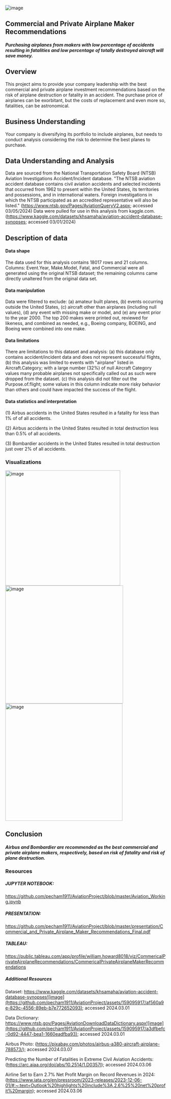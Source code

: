 ![image](https://github.com/pecham1911/AviationProject/assets/159095917/49aa359d-4891-4691-ac7c-dedca0e19dcd)




## Commercial and Private Airplane Maker Recommendations 

##### Purchasing airplanes from makers with low percentage of accidents resulting in fatalities and low percentage of totally destroyed aircraft will save money.

## Overview
This project aims to provide your company leadership with the best commercial and private airplane investment recommendations based on the risk of airplane destruction or fatality in an accident.
The purchase price of airplanes can be exorbitant, but the costs of replacement and even more so, fatalities, can be astronomical.  

## Business Understanding
Your company is diversifying its portfolio to include airplanes, but needs to conduct analysis considering the risk to determine the best planes to purchase. 
        
## Data Understanding and Analysis
Data are sourced from the National Transportation Safety Board (NTSB) Aviation Investigations Accident/Incident database. "The NTSB aviation accident database contains civil aviation accidents and selected incidents that occurred from 1962 to present within the United States, its territories and possessions, and in international waters. Foreign investigations in which the NTSB participated as an accredited representative will also be listed." (https://www.ntsb.gov/Pages/AviationQueryV2.aspx; accessed 03/05/2024) 
Data were pulled for use in this analysis from kaggle.com. (https://www.kaggle.com/datasets/khsamaha/aviation-accident-database-synopses; accessed 03/01/2024)
    
## Description of data
#### Data shape
The data used for this analysis contains 18017 rows and 21 columns. Columns: Event.Year, Make.Model, Fatal, and Commercial were all generated using the original NTSB dataset; the remaining columns came directly unaltered from the original data set. 
#### Data manipulation
Data were filtered to exclude: (a) amateur built planes, (b) events occurring outside the United States, (c) aircraft other than airplanes (including null values), (d) any event with missing make or model, and (e) any event prior to the year 2000. The top 200 makes were printed out, reviewed for likeness, and combined as needed, e.g., Boeing company, BOEING, and Boeing were combined into one make. 
#### Data limitations        
There are limitations to this dataset and analysis: (a) this database only contains accident/incident data and does not represent successful flights, (b) this analysis was limited to events with "airplane" listed in Aircraft.Category; with a large number (32%) of null Aircraft Category values many probable airplanes not specifically called out as such were dropped from the dataset. (c) this analysis did not filter out the Purpose.of.flight; some values in this column indicate more risky behavior than others and could have impacted the success of the flight. 
#### Data statistics and interpretation
(1) Airbus accidents in the United States resulted in a fatality for less than 1% of of all accidents.

(2) Airbus accidents in the United States resulted in total destruction less than 0.5% of all accidents.

(3) Bombardier accidents in the United States resulted in total destruction just over 2% of all accidents. 

### Visualizations

<img width="361" alt="image" src="https://github.com/pecham1911/AviationProject/assets/159095917/b53b14ef-a445-451a-a3c9-e2b81d101aab">


<img width="370" alt="image" src="https://github.com/pecham1911/AviationProject/assets/159095917/da1db1a0-b078-40c7-a385-e421ec2c35c4">


<img width="368" alt="image" src="https://github.com/pecham1911/AviationProject/assets/159095917/825e27b6-428d-468d-9219-a4d36ea9b01e">

## Conclusion
##### Airbus and Bombardier are recommended as the best commercial and private airplane makers, respectively, based on risk of fatality and risk of plane destruction.

### Resources
##### JUPYTER NOTEBOOK:
https://github.com/pecham1911/AviationProject/blob/master/Aviation_Working.ipynb

##### PRESENTATION:
https://github.com/pecham1911/AviationProject/blob/master/presentation/Commercial_and_Private_Airplane_Maker_Recommendations_Final.pdf

##### TABLEAU: 
https://public.tableau.com/app/profile/william.howard8018/viz/CommericalPrivateAirplaneRecommendations/CommericalPrivateAirplaneMakerRecommendations

##### Additional Resources
Dataset:
https://www.kaggle.com/datasets/khsamaha/aviation-accident-database-synopses![image](https://github.com/pecham1911/AviationProject/assets/159095917/af560a9e-829c-4556-89eb-b7e772652093); accessed 2024.03.01


Data Dictionary:
https://www.ntsb.gov/Pages/AviationDownloadDataDictionary.aspx![image](https://github.com/pecham1911/AviationProject/assets/159095917/a3dfbefc-0d92-4447-bea1-1660eadfba93); accessed 2024.03.01

Airbus Photo:
(https://pixabay.com/photos/airbus-a380-aircraft-airplane-788573/); accessed 2024.03.07

Predicting the Number of Fatalities in Extreme Civil Aviation Accidents:
(https://arc.aiaa.org/doi/abs/10.2514/1.D0357l); accessed 2024.03.06

Airline Set to Earn 2.7% Net Profit Margin on Record Revenues in 2024:
(https://www.iata.org/en/pressroom/2023-releases/2023-12-06-01/#:~:text=Outlook%20highlights%20include%3A,2.6%25%20net%20profit%20margin); accessed 2024.03.06
